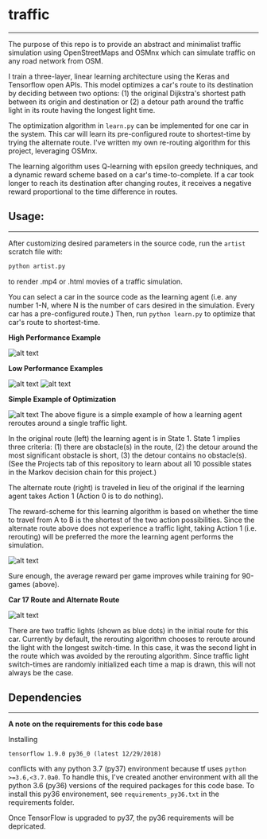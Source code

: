 # traffic
***
The purpose of this repo is to provide an abstract and minimalist traffic simulation using OpenStreetMaps and OSMnx which can simulate traffic on any road network from OSM. 

I train a three-layer, linear learning architecture using the Keras and Tensorflow open APIs. This model optimizes a car's route to its destination by deciding between two options: (1) the original Dijkstra's shortest path between its origin and destination or (2) a detour path around the traffic light in its route having the longest light time. 

The optimization algorithm in `learn.py` can be implemented for one car in the system. This car will learn its pre-configured route to shortest-time by trying the alternate route. I've written my own re-routing algorithm for this project, leveraging OSMnx. 

The learning algorithm uses Q-learning with epsilon greedy techniques, and a dynamic reward scheme based on a car's time-to-complete. If a car took longer to reach its destination after changing routes, it receives a negative reward proportional to the time difference in routes. 


## Usage:
***

After customizing desired parameters in the source code, run the `artist` scratch file with:
```bash
python artist.py
```
to render .mp4 or .html movies of a traffic simulation.

You can select a car in the source code as the learning agent (i.e. any number 1-N, where N is the number of cars desired in the simulation. Every car has a pre-configured route.) Then, run `python learn.py` to optimize that car's route to shortest-time.

**High Performance Example**

![alt text](https://raw.githubusercontent.com/donjpierce/traffic/master/examples/sf_high_performance.gif)

 **Low Performance Examples**

![alt text](https://raw.githubusercontent.com/donjpierce/traffic/master/examples/piedmont33cars.gif)
![alt text](https://raw.githubusercontent.com/donjpierce/traffic/master/examples/lowerManhattan.gif)


**Simple Example of Optimization**

![alt text](https://raw.githubusercontent.com/donjpierce/traffic/master/examples/car_learn.png)
The above figure is a simple example of how a learning agent reroutes around a single traffic light. 

In the original route (left) the learning agent is in State 1. State 1 implies three criteria:
(1) there are obstacle(s) in the route, (2) the detour around the most significant obstacle is short, (3) the detour contains no obstacle(s). (See the Projects tab of this repository to learn about all 10 possible
states in the Markov decision chain for this project.)

The alternate route (right) is traveled in lieu of the original if the learning agent takes Action 1 (Action 0 is to do nothing). 

The reward-scheme for this learning algorithm is based on whether the time to travel from A to B is the shortest of the two
action possibilities. Since the alternate route above does not experience a traffic light, taking Action 1 (i.e. rerouting) will be preferred the more the learning agent performs the simulation.

![alt text](https://raw.githubusercontent.com/donjpierce/traffic/master/examples/avg_rewards_decay0.99.png)

Sure enough, the average reward per game improves while training for 90-games (above).

**Car 17 Route and Alternate Route**

![alt text](https://raw.githubusercontent.com/donjpierce/traffic/master/examples/car17_learn.png)

There are two traffic lights (shown as blue dots) in the initial route for this car. Currently by default, the rerouting algorithm chooses to reroute
around the light with the longest switch-time. In this case, it was the second light in the route which was avoided by the
rerouting algorithm. Since traffic light switch-times are randomly initialized each time a map is drawn, this will not always be the case.


## Dependencies
***
**A note on the requirements for this code base**

Installing 

	tensorflow 1.9.0 py36_0 (latest 12/29/2018) 

conflicts with any python 3.7 (py37) environment because tf uses `python >=3.6,<3.7.0a0`. To handle this, I've created another environment with all the python 3.6 (py36) versions of the required packages for this code base. To install this py36 environement, see `requirements_py36.txt` in the requirements folder. 

Once TensorFlow is upgraded to py37, the py36 requirements will be depricated.
